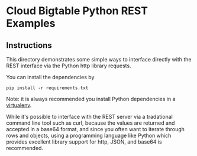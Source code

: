 # Cloud Bigtable Python REST Examples

## Instructions

This directory demonstrates some simple ways to interface directly with the 
REST interface via the Python http library requests.

You can install the dependencies by 
 
  `pip install -r requirements.txt`
  
Note: it is always recommended you install Python dependencies in a 
[virtualenv](https://virtualenv.pypa.io/en/latest/).
 
While it's possible to interface with the REST server via a tradational 
command  line tool such as curl, because the values are returned and accepted
in a base64 format, and since you often want to iterate through rows and 
objects, using a programming language like Python which provides excellent
library support for http, JSON, and base64 is recommended.
